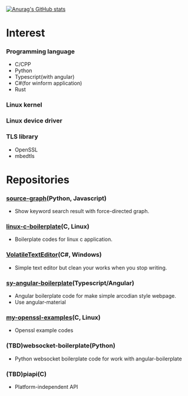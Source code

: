 [![Anurag's GitHub stats](https://github-readme-stats.vercel.app/api?username=Syracusa)](https://github.com/anuraghazra/github-readme-stats)


# Interest
### Programming language
 + C/CPP
 + Python
 + Typescript(with angular)
 + C#(for winform application)
 + Rust
 
### Linux kernel
### Linux device driver
### TLS library
 + OpenSSL
 + mbedtls

# Repositories
### [source-graph](https://github.com/Syracusa/source-graph)(Python, Javascript)
 + Show keyword search result with force-directed graph.

### [linux-c-boilerplate](https://github.com/Syracusa/linux-c-boilerplate)(C, Linux)
 + Boilerplate codes for linux c application.
 
### [VolatileTextEditor](https://github.com/Syracusa/VolatileTextEditor)(C#, Windows)
 + Simple text editor but clean your works when you stop writing.
 
### [sy-angular-boilerplate](https://github.com/Syracusa/sy-angular-boilerplate)(Typescript/Angular)
 + Angular boilerplate code for make simple arcodian style webpage.
 + Use angular-material

### [my-openssl-examples](https://github.com/Syracusa/my-openssl-examples)(C, Linux)
 + Openssl example codes

### (TBD)websocket-boilerplate(Python)
 + Python websocket boilerplate code for work with angular-boilerplate
 
### (TBD)piapi(C)
 + Platform-independent API

<!--
**Syracusa/Syracusa** is a ✨ _special_ ✨ repository because its `README.md` (this file) appears on your GitHub profile.

Here are some ideas to get you started:

- 🔭 I’m currently working on ...
- 🌱 I’m currently learning ...
- 👯 I’m looking to collaborate on ...
- 🤔 I’m looking for help with ...
- 💬 Ask me about ...
- 📫 How to reach me: ...
- 😄 Pronouns: ...
- ⚡ Fun fact: ...
-->
